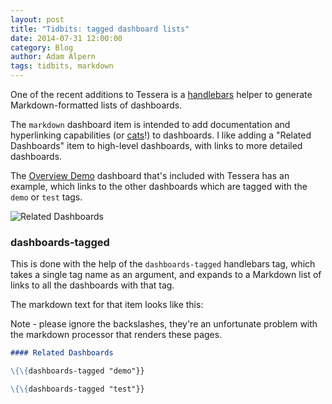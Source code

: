 ```yaml
---
layout: post
title: "Tidbits: tagged dashboard lists"
date: 2014-07-31 12:00:00
category: Blog
author: Adam Alpern
tags: tidbits, markdown
---
```


One of the recent additions to Tessera is a
[handlebars](http://handlebarsjs.com/) helper to generate
Markdown-formatted lists of dashboards.

The `markdown` dashboard item is intended to add documentation and
hyperlinking capabilities (or [cats](http://i.imgur.com/KfcGG7Q.png)!)
to dashboards. I like adding a "Related Dashboards" item to high-level
dashboards, with links to more detailed dashboards.

The
[Overview Demo](https://github.com/tessera-metrics/tessera/blob/master/demo/demo-overview-demo.json)
dashboard that's included with Tessera has an example, which links to
the other dashboards which are tagged with the `demo` or `test` tags.

<img title="Related Dashboards" class="img-bordered" src="{{site.baseurl}}/images/tidbits/related-dashboards.png"/>


### dashboards-tagged

This is done with the help of the `dashboards-tagged` handlebars tag,
which takes a single tag name as an argument, and expands to a
Markdown list of links to all the dashboards with that tag.

The markdown text for that item looks like this:


<div class="bs-callout bs-callout-warning">
Note - please ignore the backslashes, they're an unfortunate problem
with the markdown processor that renders these pages.
</div>


~~~ markdown
#### Related Dashboards

\{\{dashboards-tagged "demo"}}

\{\{dashboards-tagged "test"}}
~~~
